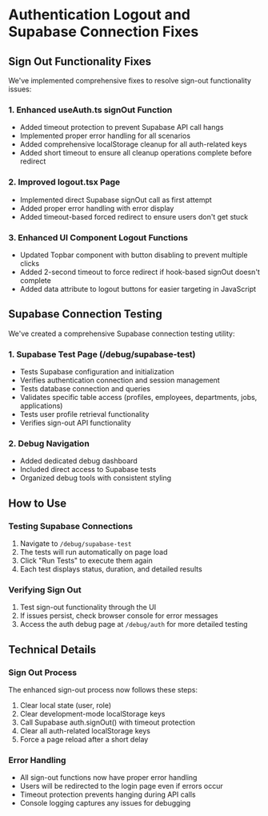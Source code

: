 # Authentication Logout and Supabase Connection Fixes

## Sign Out Functionality Fixes

We've implemented comprehensive fixes to resolve sign-out functionality issues:

### 1. Enhanced useAuth.ts signOut Function

- Added timeout protection to prevent Supabase API call hangs
- Implemented proper error handling for all scenarios
- Added comprehensive localStorage cleanup for all auth-related keys
- Added short timeout to ensure all cleanup operations complete before redirect

### 2. Improved logout.tsx Page

- Implemented direct Supabase signOut call as first attempt
- Added proper error handling with error display
- Added timeout-based forced redirect to ensure users don't get stuck

### 3. Enhanced UI Component Logout Functions

- Updated Topbar component with button disabling to prevent multiple clicks
- Added 2-second timeout to force redirect if hook-based signOut doesn't complete
- Added data attribute to logout buttons for easier targeting in JavaScript

## Supabase Connection Testing

We've created a comprehensive Supabase connection testing utility:

### 1. Supabase Test Page (/debug/supabase-test)

- Tests Supabase configuration and initialization
- Verifies authentication connection and session management
- Tests database connection and queries
- Validates specific table access (profiles, employees, departments, jobs, applications)
- Tests user profile retrieval functionality
- Verifies sign-out API functionality

### 2. Debug Navigation

- Added dedicated debug dashboard
- Included direct access to Supabase tests
- Organized debug tools with consistent styling

## How to Use

### Testing Supabase Connections

1. Navigate to `/debug/supabase-test`
2. The tests will run automatically on page load
3. Click "Run Tests" to execute them again
4. Each test displays status, duration, and detailed results

### Verifying Sign Out

1. Test sign-out functionality through the UI
2. If issues persist, check browser console for error messages
3. Access the auth debug page at `/debug/auth` for more detailed testing

## Technical Details

### Sign Out Process

The enhanced sign-out process now follows these steps:

1. Clear local state (user, role)
2. Clear development-mode localStorage keys
3. Call Supabase auth.signOut() with timeout protection
4. Clear all auth-related localStorage keys
5. Force a page reload after a short delay

### Error Handling

- All sign-out functions now have proper error handling
- Users will be redirected to the login page even if errors occur
- Timeout protection prevents hanging during API calls
- Console logging captures any issues for debugging
